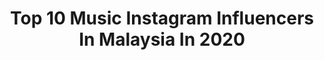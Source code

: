 ---
title: Top 10 Music Instagram Influencers In Malaysia In 2020
description: >-
  Find top music Instagram influencers in Malaysia in 2020. Most popular hashtags: #love #happymothersday #f2fkaki #spicylookchallenge.
platform: Instagram
profiles:
  - username: "angelachingwan"
    fullname: >-
      許靖韻 Angela 小背心
    location: "Malaysia"
    followers: 121132
    engagement: 437
    commentsToLikes: 0.021284
    id: ck0vxozc9005q0i19l9ph3w3d
    verified: true
    hashtags: "#pumahk, #bestcrewpr, #avrillavigne, #marcjacobs"
  - username: "chaleedaxgilbert"
    fullname: >-
      chaleeda
    location: "Malaysia"
    followers: 241025
    engagement: 950
    commentsToLikes: 0.006105
    id: ck0u137r5vnff0i19xpmk0jt4
    verified: true
    hashtags: "#rocketfuelent, #drmartensmalaysia, #noir, #theguitarmagawards2020"
  - username: "kayeepo"
    fullname: >-
      譚嘉儀 𝒦𝒶𝓎𝑒𝑒 𝒯𝒶𝓂
    location: "Malaysia"
    followers: 127950
    engagement: 323
    commentsToLikes: 0.018581
    id: ck5c5ipe33jpk0i1117y74mln
    verified: true
    hashtags: "#loving, #selflove, #rememberwhoyouare, #13"
  - username: "aiweihero"
    fullname: >-
      Aiwei Hero李藹蔚🇹🇼台北🇲🇾ipoh演出歌手
    location: "Malaysia"
    followers: 114449
    engagement: 295
    commentsToLikes: 0.018963
    id: ck8sxkbslhpka0j788fxz4u5h
    verified: false
    hashtags: "#gdlotto, #stayhome, #lockdown, #shobieyestw"
  - username: "saminwhuut"
    fullname: >-
      SOMEAN K-CLIQUE
    location: "Malaysia"
    followers: 166267
    engagement: 1118
    commentsToLikes: 0.007970
    id: ck136pp9m7nly0i19onfci0bk
    verified: false
    hashtags: "#stonedandco, #jdsportsmy, #bagaimimpi, #kittamove"
  - username: "chronfuying"
    fullname: >-
      Fuying Chronicles 王赴穎
    location: "Malaysia"
    followers: 35985
    engagement: 509
    commentsToLikes: 0.009778
    id: ck5hnu8n5oeh30i11evuykgta
    verified: false
    hashtags: "#spicylookchallenge, #socialplaylist, #idontmindthough, #mambaforever"
  - username: "stephyyiwen"
    fullname: >-
      STEPHY 郑意文
    location: "Malaysia"
    followers: 460435
    engagement: 458
    commentsToLikes: 0.003977
    id: ck0vz393x72lz0i190xw0ysei
    verified: false
    hashtags: "#danielwellington, #prorenew, #4d, #alenstephy"
  - username: "karinahor"
    fullname: >-
      !             Karina🎀
    location: "Malaysia"
    followers: 63650
    engagement: 185
    commentsToLikes: 0.013175
    id: ck5q8bwfg5en20i11x293lypl
    verified: false
    hashtags: "#wirelessheaphone, #foodie, #dumpling, #happymothersday"
  - username: "palsinn"
    fullname: >-
      Pal Sinn
    location: "Malaysia"
    followers: 107593
    engagement: 278
    commentsToLikes: 0.015877
    id: ck5c5it7x3jyg0i11qb3zvfrm
    verified: false
    hashtags: "#happybirthdayeveryone, #marshallmonitor, #crazyrunners"
  - username: "winniek_my"
    fullname: >-
      Winnie K
    location: "Malaysia"
    followers: 215246
    engagement: 167
    commentsToLikes: 0.018642
    id: ck5zotkhyraxs0i14pe1m3368
    verified: true
    hashtags: "#bppolo, #birthday, #chinesenewyear, #bdaycelebration"
---